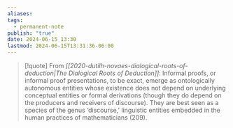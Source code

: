 ```yaml
---
aliases: 
tags:
  - permanent-note
publish: "true"
date: 2024-06-15 13:30
lastmod: 2024-06-15T13:31:36-06:00
---
```

>[!quote] From *[[2020-dutilh-novaes-dialogical-roots-of-deduction|The Dialogical Roots of Deduction]]*:
>Informal proofs, or informal proof presentations, to be exact, emerge as ontologically autonomous entities whose existence does not depend on underlying conceptual entities or formal derivations (though they do depend on the producers and receivers of discourse). They are best seen as a species of the genus ‘discourse,’ linguistic entities embedded in the human practices of mathematicians (209).
